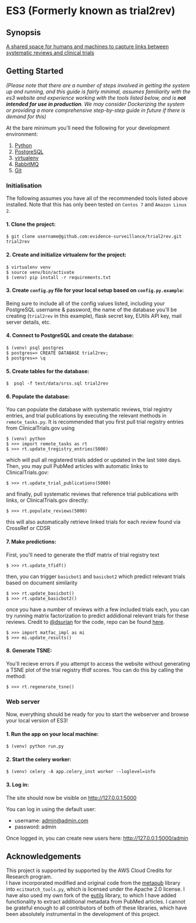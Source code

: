 # ES3 (Formerly known as trial2rev)

## Synopsis

[A shared space for humans and machines to capture links between systematic reviews and clinical trials](http://surveillance-chi.mq.edu.au/)


## Getting Started

*(Please note that there are a number of steps involved in getting the system up and running, and this guide is
 fairly minimal, assumes familiarity with the es3 website and experience working with the tools listed below, and is **not intended for use in production**. We may consider Dockerizing the system or providing a more comprehensive step-by-step guide
 in future if there is demand for this)*


 At the bare minimum you'll need the following for your development environment:

1. [Python](http://www.python.org/)
2. [PostgreSQL](https://www.postgresql.org)
3. [virtualenv](https://python-guide.readthedocs.org/en/latest/dev/virtualenvs/#virtualenv)
4. [RabbitMQ](https://www.rabbitmq.com/)
5. [Git](https://git-scm.com/downloads)

### Initialisation

The following assumes you have all of the recommended tools listed above installed. Note that this has only been tested on `Centos 7` and `Amazon Linux 2`.

#### 1. Clone the project:

    $ git clone username@github.com:evidence-surveillance/trial2rev.git trial2rev

#### 2. Create and initialize virtualenv for the project:

    $ virtualenv venv
    $ source venv/bin/activate
    $ (venv) pip install -r requirements.txt

#### 3. Create `config.py` file for your local setup based on `config.py.example`:
Being sure to include all of the config values listed, including your PostgreSQL username & password, the name of the database you'll be creating (`trial2rev` in this example),
flask secret key, EUtils API key, mail server details, etc.


#### 4. Connect to PostgreSQL and create the database:
    $ (venv) psql postgres
    $ postgres=> CREATE DATABASE trial2rev;
    $ postgres=> \q

#### 5. Create tables for the database:
    $  psql -f test/data/srss.sql trial2rev

#### 6. Populate the database:
You can populate the database with systematic reviews, trial registry
entries, and trial publications by executing the relevant methods in
`remote_tasks.py`. It is recommended that you first pull trial registry entries from
ClinicalTrials.gov using

    $ (venv) python
    $ >>> import remote_tasks as rt
    $ >>> rt.update_tregistry_entries(5000)

which will pull all registered trials added or updated in the last
 `5000` days.
 Then, you may pull PubMed articles with automatic links to ClinicalTrials.gov:

    $ >>> rt.update_trial_publications(5000)

 and finally, pull systematic reviews that reference trial publications with links, or
 ClinicalTrials.gov directly:

    $ >>> rt.populate_reviews(5000)

this will also automatically retrieve linked trials for each review found via CrossRef or CDSR

#### 7. Make predictions:
First, you'll need to generate the tfidf matrix of trial registry text

    $ >>> rt.update_tfidf()

then, you can trigger `basicbot1` and `basicbot2` which predict relevant trials based on document similarity

    $ >>> rt.update_basicbot()
    $ >>> rt.update_basicbot2()

once you have a number of reviews with a few included trials each, you can try
running matrix factorization to predict addidional relevant trials for these reviews. Credit to [@dsurian](https://github.com/dsurian) for the code, repo can be found [here](https://github.com/dsurian/matfac).

    $ >>> import matfac_impl as mi
    $ >>> mi.update_results()

#### 8. Generate TSNE:
You'll recieve errors if you attempt to access the website without generating a TSNE
plot of the trial registry tfidf scores. You can do this by calling the method:

    $ >>> rt.regenerate_tsne()

### Web server
Now, everything should be ready for you to start the webserver and browse your local
version of ES3!

#### 1. Run the app on your local machine:

    $ (venv) python run.py

#### 2. Start the celery worker:
    $ (venv) celery -A app.celery_inst worker --loglevel=info


#### 3. Log in:
   The site should now be visible on http://127.0.0.1:5000

   You can log in using the default user:
   * username: admin@admin.com
   * password: admin

   Once logged in, you can create new users here: http://127.0.0.1:5000/admin


## Acknowledgements

This project is supported by supported by the AWS Cloud Credits for Research program.   
I have incorporated modified and original code from the [metapub](https://bitbucket.org/metapub/metapub) library into
`ecitmatch_tools.py`, which is licensed under the Apache 2.0 license.
I have also used my own fork of the [eutils](https://github.com/biocommons/eutils) library, to which I have added functionality to extract additional metadata from PubMed articles.
I cannot be grateful enough to all contributors of both of these libraries, which have been absolutely instrumental in the development of this project.